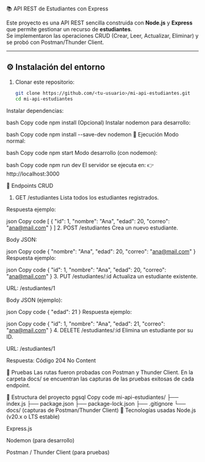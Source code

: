  📚 API REST de Estudiantes con Express

Este proyecto es una API REST sencilla construida con **Node.js** y **Express** que permite gestionar un recurso de **estudiantes**.  
Se implementaron las operaciones CRUD (Crear, Leer, Actualizar, Eliminar) y se probó con Postman/Thunder Client.

---

## ⚙️ Instalación del entorno

1. Clonar este repositorio:
   ```bash
   git clone https://github.com/<tu-usuario>/mi-api-estudiantes.git
   cd mi-api-estudiantes
Instalar dependencias:

bash
Copy code
npm install
(Opcional) Instalar nodemon para desarrollo:

bash
Copy code
npm install --save-dev nodemon
🚀 Ejecución
Modo normal:

bash
Copy code
npm start
Modo desarrollo (con nodemon):

bash
Copy code
npm run dev
El servidor se ejecuta en:
👉 http://localhost:3000

📌 Endpoints CRUD
1. GET /estudiantes
Lista todos los estudiantes registrados.

Respuesta ejemplo:

json
Copy code
[
  { "id": 1, "nombre": "Ana", "edad": 20, "correo": "ana@mail.com" }
]
2. POST /estudiantes
Crea un nuevo estudiante.

Body JSON:

json
Copy code
{
  "nombre": "Ana",
  "edad": 20,
  "correo": "ana@mail.com"
}
Respuesta ejemplo:

json
Copy code
{
  "id": 1,
  "nombre": "Ana",
  "edad": 20,
  "correo": "ana@mail.com"
}
3. PUT /estudiantes/:id
Actualiza un estudiante existente.

URL: /estudiantes/1

Body JSON (ejemplo):

json
Copy code
{
  "edad": 21
}
Respuesta ejemplo:

json
Copy code
{
  "id": 1,
  "nombre": "Ana",
  "edad": 21,
  "correo": "ana@mail.com"
}
4. DELETE /estudiantes/:id
Elimina un estudiante por su ID.

URL: /estudiantes/1

Respuesta: Código 204 No Content

🧪 Pruebas
Las rutas fueron probadas con Postman y Thunder Client.
En la carpeta docs/ se encuentran las capturas de las pruebas exitosas de cada endpoint.

📂 Estructura del proyecto
pgsql
Copy code
mi-api-estudiantes/
├── index.js
├── package.json
├── package-lock.json
├── .gitignore
└── docs/    (capturas de Postman/Thunder Client)
📜 Tecnologías usadas
Node.js (v20.x o LTS estable)

Express.js

Nodemon (para desarrollo)

Postman / Thunder Client (para pruebas)
